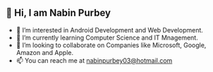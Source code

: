 ## 👋 Hi, I am Nabin Purbey
- 👀 I’m interested in Android Development and Web Development.
- 🌱 I’m currently learning Computer Science and IT Mnagement.
- 💞️ I’m looking to collaborate on Companies like Microsoft, Google, Amazon and Apple.
- 📫 You can reach me at nabinpurbey03@hotmail.com

<!---
nabinpurbey03/nabinpurbey03 is a ✨ special ✨ repository because its `README.md` (this file) appears on your GitHub profile.
You can click the Preview link to take a look at your changes.
--->
